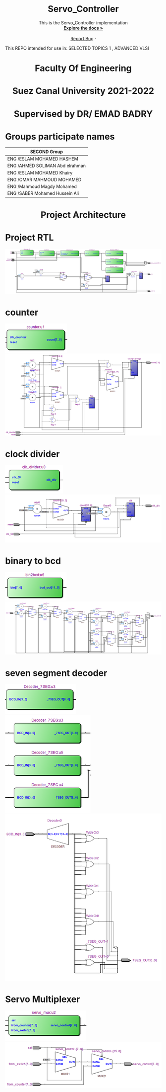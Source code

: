 <br />
<p align="center">
<h1 align="center">Servo_Controller</h1>
<p align="center">
    This is the Servo_Controller implementation 
    <br />
    <a href="https://github.com/eslamfayad/Servo_Controller/tree/main/Figures"><strong>Explore the docs »</strong></a>
    <br />
    <br />
    <a href="https://github.com/eslamfayad/Servo_Controller/issues">Report Bug</a>
    ·
  </p>
</p>
This REPO intended for use in:
            SELECTED TOPICS 1    ,    ADVANCED VLSI  
 <h1 align="center">Faculty Of Engineering </h1>
 <h1 align="center">Suez Canal University 2021-2022 </h1> 
 <h1 align="center">Supervised by DR/ EMAD BADRY</h1> 
 
# Groups participate names


| SECOND Group  | 
| -------------    | 
| ENG /ESLAM MOHAMED HASHEM  | 
| ENG /AHMED SOLIMAN Abd elrahman| 
| ENG /ESLAM MOHAMED Khairy|
| ENG /OMAR MAHMOUD MOHAMED|
| ENG /Mahmoud Magdy Mohamed |
| ENG /SABER Mohamed Hussein Ali|

<h1 align="center">Project Architecture</h1>  

# Project RTL
![Figure 0: servo controller RTL diagram](https://github.com/eslamfayad/Servo_Controller/blob/main/Figures/SERVO_CONTROLLER.png)
# counter

![Figure 1: counter diagram](https://github.com/eslamfayad/Servo_Controller/blob/main/Figures/counter.png)
![Figure 1.1: counter circuit diagram](https://github.com/eslamfayad/Servo_Controller/blob/main/Figures/automatic%20conrol%20counter.png)
# clock divider

![Figure 2: clock divider diagram](https://github.com/eslamfayad/Servo_Controller/blob/main/Figures/clk%20divider.png)
![Figure 2.1: clock divider circuit diagram](https://github.com/eslamfayad/Servo_Controller/blob/main/Figures/50MHZ_to20HZ_sweep%20clock%20divider.png)
# binary to bcd 

![Figure 3: binary to bcd view diagram](https://github.com/eslamfayad/Servo_Controller/blob/main/Figures/bin%20to%20bcd.png)
![Figure 3.1:binary to bcd circuit diagram](https://github.com/eslamfayad/Servo_Controller/blob/main/Figures/7bin_to_12bcd.png)
# seven segment decoder

![Figure 4: seven segment decoder cell diagram](https://github.com/eslamfayad/Servo_Controller/blob/main/Figures/7seg%20decoder%201%20cell%20.png)
![Figure 4.1: seven segment decoder3 cells  diagram](https://github.com/eslamfayad/Servo_Controller/blob/main/Figures/7seg%20decoder.png)
![Figure 4.2: seven segment decoder circuit diagram](https://github.com/eslamfayad/Servo_Controller/blob/main/Figures/bcd_7seg.png)
# Servo Multiplexer
![Figure 5: Multiplexer diagram](https://github.com/eslamfayad/Servo_Controller/blob/main/Figures/servo%20mux.png)
![Figure 5.1: Multiplexer circuit diagram](https://github.com/eslamfayad/Servo_Controller/blob/main/Figures/8_bit%20control%20mux.png)
